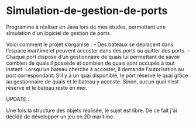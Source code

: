 # Simulation-de-gestion-de-ports
Programme à réaliser en Java lors de mes études, permettant une simulation d'un logiciel de gestion de ports.


Voici comment le projet s’organise : 
– Des bateaux se déplacent dans l’espace maritime et peuvent accoster dans des ports ou quitter des 
ports. 
– Chaque port dispose d’un gestionnaire de quais lui permettant de savoir combien de quais il 
possède et combien de quais sont occupés à tout instant. 
Lorsqu’un bateau cherche à accoster, il demande l’autorisation au port correspondant. 
S’il y a un quai disponible, le port réserve le quai grâce au gestionnaire de quais et le bateau y 
accoste. Sinon, aucun quai n’est réservé et le bateau reste en mer.


UPDATE :

Une fois la structure des objets réalisée, le sujet est libre. De ce fait j'ai décidé de développer un jeu en 2D maritime.
